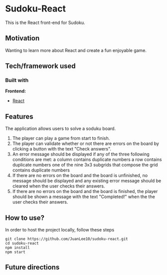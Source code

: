 # Sudoku-React

This is the React front-end for Sudoku.

## Motivation
<!-- A short description of the motivation behind the creation and maintenance of the project. This should explain **why** the project exists. -->

Wanting to learn more about React and create a fun enjoyable game.

<!-- ## Build status
Build status of continus integration i.e. travis, appveyor etc. Ex. - 

[![Build Status](https://travis-ci.org/akashnimare/foco.svg?branch=master)](https://travis-ci.org/akashnimare/foco)
[![Windows Build Status](https://ci.appveyor.com/api/projects/status/github/akashnimare/foco?branch=master&svg=true)](https://ci.appveyor.com/project/akashnimare/foco/branch/master)

## Code style
If you're using any code style like xo, standard etc. That will help others while contributing to your project. Ex. -

[![js-standard-style](https://img.shields.io/badge/code%20style-standard-brightgreen.svg?style=flat)](https://github.com/feross/standard)
 
## Screenshots
Include logo/demo screenshot etc. -->

## Tech/framework used

### Built with
<b>Frontend:</b>
- [React](https://reactjs.org/)

## Features
The application allows users to solve a soduku board.

1. The player can play a game from start to finish.
2. The player can validate whether or not there are errors on the board by clicking a button with the text "Check answers".
3. An error message should be displayed if any of the three following conditions are met:
    a column contains duplicate numbers
    a row contains duplicate numbers
    one of the nine 3x3 subgrids that compose the grid contains duplicate numbers
4. If there are no errors on the board and the board is unfinished, no message should be displayed and any existing error message should be cleared when the user checks their answers.
5. If there are no errors on the board and the board is finished, the player should be shown a message with the text "Completed!" when the the user checks their answers.

## How to use?
In order to host the project locally, follow these steps

    git clone https://github.com/JuanLee10/sudoku-react.git
    cd sudoku-react 
    npm install
    npm start

## Future directions


<!-- 

## Code Example
Show what the library does as concisely as possible, developers should be able to figure out **how** your project solves their problem by looking at the code example. Make sure the API you are showing off is obvious, and that your code is short and concise.

## Installation
Provide step by step series of examples and explanations about how to get a development env running.

## API Reference

Depending on the size of the project, if it is small and simple enough the reference docs can be added to the README. For medium size to larger projects it is important to at least provide a link to where the API reference docs live.

## Tests
Describe and show how to run the tests with code examples.

## Contribute

Let people know how they can contribute into your project. A [contributing guideline](https://github.com/zulip/zulip-electron/blob/master/CONTRIBUTING.md) will be a big plus.

## Credits
Give proper credits. This could be a link to any repo which inspired you to build this project, any blogposts or links to people who contrbuted in this project. 

#### Anything else that seems useful

## License
A short snippet describing the license (MIT, Apache etc)

MIT © [Yourname]() -->
